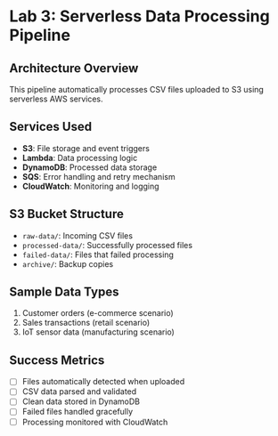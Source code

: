 # Lab 3: Serverless Data Processing Pipeline

## Architecture Overview
This pipeline automatically processes CSV files uploaded to S3 using serverless AWS services.

## Services Used
- **S3**: File storage and event triggers
- **Lambda**: Data processing logic
- **DynamoDB**: Processed data storage
- **SQS**: Error handling and retry mechanism
- **CloudWatch**: Monitoring and logging

## S3 Bucket Structure
- `raw-data/`: Incoming CSV files
- `processed-data/`: Successfully processed files  
- `failed-data/`: Files that failed processing
- `archive/`: Backup copies

## Sample Data Types
1. Customer orders (e-commerce scenario)
2. Sales transactions (retail scenario)  
3. IoT sensor data (manufacturing scenario)

## Success Metrics
- [ ] Files automatically detected when uploaded
- [ ] CSV data parsed and validated
- [ ] Clean data stored in DynamoDB
- [ ] Failed files handled gracefully
- [ ] Processing monitored with CloudWatch